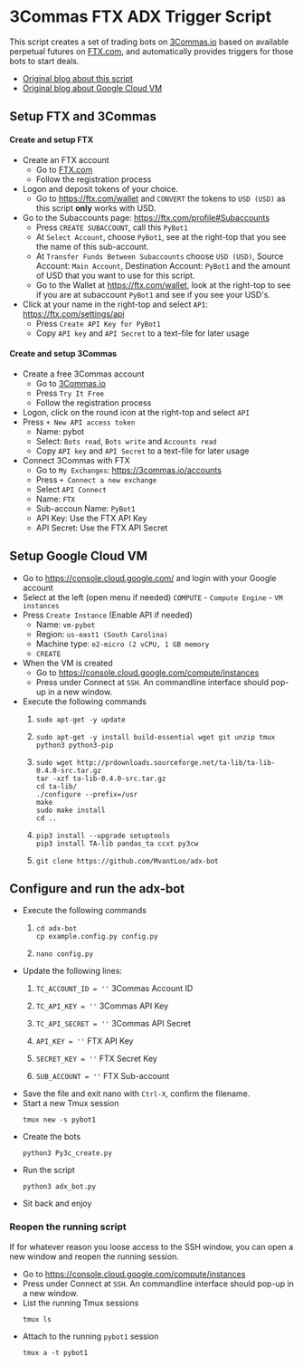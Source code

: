 # 3Commas FTX ADX Trigger Script
 
This script creates a set of trading bots on [3Commas.io](https://3commas.io/?c=tc954485) based on available perpetual futures on [FTX.com](https://ftx.com/referrals#a=mvantloo), and automatically provides triggers for those bots to start deals.

- [Original blog about this script](https://onepercent.blog/2022/01/16/35-percent-roi-in-15-days-new-automated-trading-script/)
- [Original blog about Google Cloud VM](https://onepercent.blog/2022/01/11/run-python-trading-bots-on-google-vm-cloud/)

## Setup FTX and 3Commas

#### Create and setup FTX
- Create an FTX account
  - Go to [FTX.com](https://ftx.com/referrals#a=mvantloo)
  - Follow the registration process
- Logon and deposit tokens of your choice.
  - Go to https://ftx.com/wallet and `CONVERT` the tokens to `USD (USD)` as this script __only__ works with USD.
- Go to the Subaccounts page: https://ftx.com/profile#Subaccounts
  - Press `CREATE SUBACCOUNT`, call this `PyBot1`
  - At `Select Account`, choose `PyBot1`, see at the right-top that you see the name of this sub-account.
  - At `Transfer Funds Between Subaccounts` choose `USD (USD)`, Source Account: `Main Account`, Destination Account: `PyBot1` and the amount of USD that you want to use for this script.
  - Go to the Wallet at https://ftx.com/wallet, look at the right-top to see if you are at subaccount `PyBot1` and see if you see your USD's.
- Click at your name in the right-top and select `API`: https://ftx.com/settings/api
  - Press `Create API Key for PyBot1`
  - Copy `API key` and `API Secret` to a text-file for later usage

#### Create and setup 3Commas
- Create a free 3Commas account
  - Go to [3Commas.io](https://3commas.io/?c=tc954485) 
  - Press `Try It Free`
  - Follow the registration process
- Logon, click on the round icon at the right-top and select `API`
- Press `+ New API access token`
  - Name: pybot
  - Select: `Bots read`, `Bots write` and `Accounts read`
  - Copy `API key` and `API Secret` to a text-file for later usage
- Connect 3Commas with FTX
  - Go to `My Exchanges`: https://3commas.io/accounts
  - Press `+ Connect a new exchange`
  - Select `API Connect`
  - Name: `FTX`
  - Sub-accoun Name: `PyBot1`
  - API Key: Use the FTX API Key
  - API Secret: Use the FTX API Secret

## Setup Google Cloud VM

- Go to https://console.cloud.google.com/ and login with your Google account
- Select at the left (open menu if needed) `COMPUTE` - `Compute Engine` - `VM instances`
- Press `Create Instance` (Enable API if needed)
  - Name: `vm-pybot`
  - Region: `us-east1 (South Carolina)`
  - Machine type: `e2-micro (2 vCPU, 1 GB memory`
  - `CREATE`
- When the VM is created
  - Go to https://console.cloud.google.com/compute/instances
  - Press under Connect at `SSH`. An commandline interface should pop-up in a new window.
- Execute the following commands
  1. ```
     sudo apt-get -y update
     ```
  1. ```
     sudo apt-get -y install build-essential wget git unzip tmux python3 python3-pip
     ```
  1. ```
     sudo wget http://prdownloads.sourceforge.net/ta-lib/ta-lib-0.4.0-src.tar.gz
     tar -xzf ta-lib-0.4.0-src.tar.gz
     cd ta-lib/
     ./configure --prefix=/usr
     make
     sudo make install
     cd ..
     ```
  1. ```
     pip3 install --upgrade setuptools
     pip3 install TA-lib pandas_ta ccxt py3cw
     ```
  1. ```
     git clone https://github.com/MvantLoo/adx-bot
     ```


## Configure and run the adx-bot

- Execute the following commands
  1. ```
     cd adx-bot
	 cp example.config.py config.py
	 ```
  1. ```
     nano config.py
	 ```
- Update the following lines:
  1. `TC_ACCOUNT_ID = ''` 3Commas Account ID
  1. `TC_API_KEY = ''` 3Commas API Key
  1. `TC_API_SECRET = ''` 3Commas API Secret

  1. `API_KEY = ''` FTX API Key
  1. `SECRET_KEY = ''` FTX Secret Key
  1. `SUB_ACCOUNT = ''` FTX Sub-account
- Save the file and exit nano with `Ctrl-X`, confirm the filename.
- Start a new Tmux session
  ```
  tmux new -s pybot1
  ```
- Create the bots
  ```
  python3 Py3c_create.py
  ```
- Run the script
  ```
  python3 adx_bot.py
  ```
- Sit back and enjoy

### Reopen the running script

If for whatever reason you loose access to the SSH window, you can open a new window and reopen the running session.

- Go to https://console.cloud.google.com/compute/instances
- Press under Connect at `SSH`. An commandline interface should pop-up in a new window.
- List the running Tmux sessions
  ```
  tmux ls
  ```
- Attach to the running `pybot1` session
  ```
  tmux a -t pybot1
  ```
